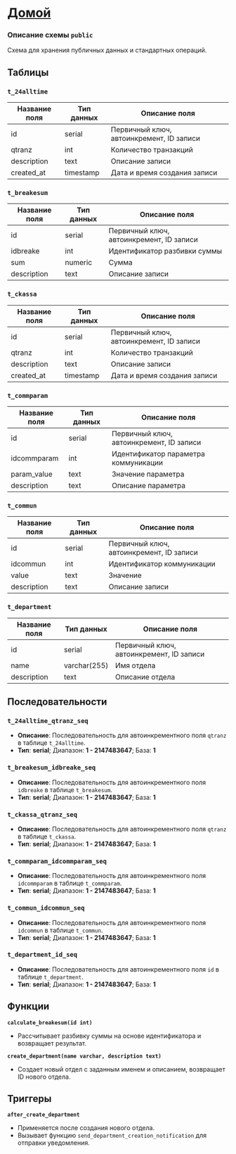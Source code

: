 # [Домой](./README.MD)

### Описание схемы `public`
Схема для хранения публичных данных и стандартных операций.

## Таблицы

### `t_24alltime`
| Название поля | Тип данных       | Описание поля          |
|---------------|------------------|------------------------|
| id            | serial           | Первичный ключ, автоинкремент, ID записи |
| qtranz        | int              | Количество транзакций |
| description   | text             | Описание записи |
| created_at    | timestamp        | Дата и время создания записи |

### `t_breakesum`
| Название поля | Тип данных       | Описание поля          |
|---------------|------------------|------------------------|
| id            | serial           | Первичный ключ, автоинкремент, ID записи |
| idbreake      | int              | Идентификатор разбивки суммы |
| sum           | numeric          | Сумма |
| description   | text             | Описание записи |

### `t_ckassa`
| Название поля | Тип данных       | Описание поля          |
|---------------|------------------|------------------------|
| id            | serial           | Первичный ключ, автоинкремент, ID записи |
| qtranz        | int              | Количество транзакций |
| description   | text             | Описание записи |
| created_at    | timestamp        | Дата и время создания записи |

### `t_commparam`
| Название поля | Тип данных       | Описание поля          |
|---------------|------------------|------------------------|
| id            | serial           | Первичный ключ, автоинкремент, ID записи |
| idcommparam   | int              | Идентификатор параметра коммуникации |
| param_value   | text             | Значение параметра |
| description   | text             | Описание параметра |

### `t_commun`
| Название поля | Тип данных       | Описание поля          |
|---------------|------------------|------------------------|
| id            | serial           | Первичный ключ, автоинкремент, ID записи |
| idcommun      | int              | Идентификатор коммуникации |
| value         | text             | Значение |
| description   | text             | Описание записи |

### `t_department`
| Название поля | Тип данных       | Описание поля          |
|---------------|------------------|------------------------|
| id            | serial           | Первичный ключ, автоинкремент, ID записи |
| name          | varchar(255)     | Имя отдела |
| description   | text             | Описание отдела |

## Последовательности

### `t_24alltime_qtranz_seq`
- **Описание**: Последовательность для автоинкрементного поля `qtranz` в таблице `t_24alltime`.
- **Тип**: **serial**; Диапазон: **1 - 2147483647**; База: **1**

### `t_breakesum_idbreake_seq`
- **Описание**: Последовательность для автоинкрементного поля `idbreake` в таблице `t_breakesum`.
- **Тип**: **serial**; Диапазон: **1 - 2147483647**; База: **1**

### `t_ckassa_qtranz_seq`
- **Описание**: Последовательность для автоинкрементного поля `qtranz` в таблице `t_ckassa`.
- **Тип**: **serial**; Диапазон: **1 - 2147483647**; База: **1**

### `t_commparam_idcommparam_seq`
- **Описание**: Последовательность для автоинкрементного поля `idcommparam` в таблице `t_commparam`.
- **Тип**: **serial**; Диапазон: **1 - 2147483647**; База: **1**

### `t_commun_idcommun_seq`
- **Описание**: Последовательность для автоинкрементного поля `idcommun` в таблице `t_commun`.
- **Тип**: **serial**; Диапазон: **1 - 2147483647**; База: **1**

### `t_department_id_seq`
- **Описание**: Последовательность для автоинкрементного поля `id` в таблице `t_department`.
- **Тип**: **serial**; Диапазон: **1 - 2147483647**; База: **1**

## Функции

**`calculate_breakesum(id int)`**
- Рассчитывает разбивку суммы на основе идентификатора и возвращает результат.

**`create_department(name varchar, description text)`**
- Создает новый отдел с заданным именем и описанием, возвращает ID нового отдела.

## Триггеры

**`after_create_department`**
- Применяется после создания нового отдела.
- Вызывает функцию `send_department_creation_notification` для отправки уведомления.